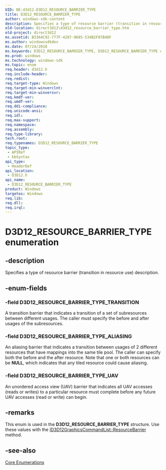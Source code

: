 ```yaml
---
UID: NE:d3d12.D3D12_RESOURCE_BARRIER_TYPE
title: D3D12_RESOURCE_BARRIER_TYPE
author: windows-sdk-content
description: Specifies a type of resource barrier (transition in resource use) description.
old-location: direct3d12\d3d12_resource_barrier_type.htm
old-project: direct3d12
ms.assetid: B3364C92-777F-4207-9685-534B2F07B48F
ms.author: windowssdkdev
ms.date: 07/24/2018
ms.keywords: D3D12_RESOURCE_BARRIER_TYPE, D3D12_RESOURCE_BARRIER_TYPE enumeration, D3D12_RESOURCE_BARRIER_TYPE_ALIASING, D3D12_RESOURCE_BARRIER_TYPE_TRANSITION, D3D12_RESOURCE_BARRIER_TYPE_UAV, d3d12/D3D12_RESOURCE_BARRIER_TYPE, d3d12/D3D12_RESOURCE_BARRIER_TYPE_ALIASING, d3d12/D3D12_RESOURCE_BARRIER_TYPE_TRANSITION, d3d12/D3D12_RESOURCE_BARRIER_TYPE_UAV, direct3d12.d3d12_resource_barrier_type
ms.prod: windows
ms.technology: windows-sdk
ms.topic: enum
req.header: d3d12.h
req.include-header: 
req.redist: 
req.target-type: Windows
req.target-min-winverclnt: 
req.target-min-winversvr: 
req.kmdf-ver: 
req.umdf-ver: 
req.ddi-compliance: 
req.unicode-ansi: 
req.idl: 
req.max-support: 
req.namespace: 
req.assembly: 
req.type-library: 
tech.root: 
req.typenames: D3D12_RESOURCE_BARRIER_TYPE
topic_type:
 - APIRef
 - kbSyntax
api_type:
 - HeaderDef
api_location:
 - D3D12.h
api_name:
 - D3D12_RESOURCE_BARRIER_TYPE
product: Windows
targetos: Windows
req.lib: 
req.dll: 
req.irql: 
---
```


# D3D12_RESOURCE_BARRIER_TYPE enumeration


## -description


Specifies a type of resource barrier (transition in resource use) description.


## -enum-fields




### -field D3D12_RESOURCE_BARRIER_TYPE_TRANSITION

A transition barrier that indicates a transition of a set of subresources between different usages. The caller must specify the before and after usages of the subresources. 


### -field D3D12_RESOURCE_BARRIER_TYPE_ALIASING

An aliasing barrier that indicates a transition between usages of 2 different resources that have mappings into the same tile pool. The caller can specify both the before and the after resource. Note that one or both resources can be <b>NULL</b>, which indicates that any tiled resource could cause aliasing.


### -field D3D12_RESOURCE_BARRIER_TYPE_UAV

An unordered access view (UAV) barrier that indicates all UAV accesses (reads or writes) to a particular resource must complete before any future UAV accesses (read or write) can begin. 


## -remarks



This enum is used in the <b>D3D12_RESOURCE_BARRIER_TYPE</b> structure. Use these values with the <a href="https://msdn.microsoft.com/AA788F94-122B-4132-BED5-162EAC683676">ID3D12GraphicsCommandList::ResourceBarrier</a> method.




## -see-also




<a href="https://msdn.microsoft.com/76E76C85-128E-4F0E-9711-C72C4CF6C835">Core Enumerations</a>
 

 

